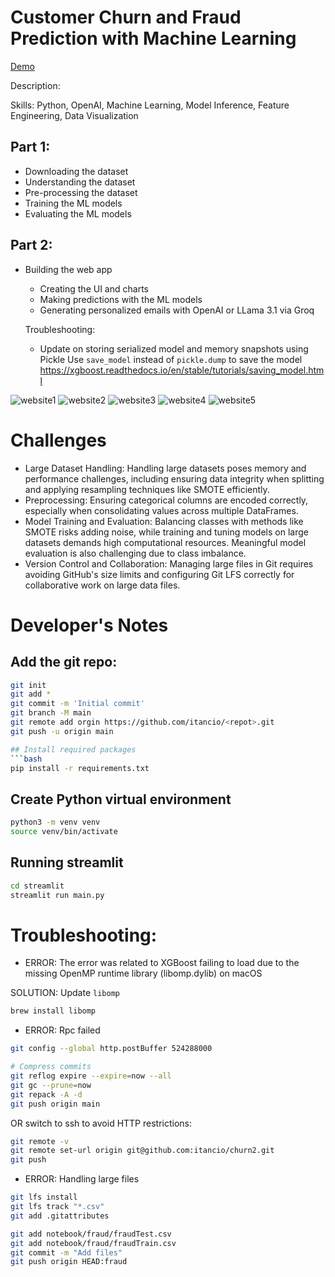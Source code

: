 # Customer Churn and Fraud Prediction with Machine Learning

[Demo](https://youtu.be/Mz1d4B9IB4Y)

Description:


Skills: Python, OpenAI, Machine Learning, Model Inference, Feature Engineering, Data Visualization

## Part 1:
* Downloading the dataset
* Understanding the dataset
* Pre-processing the dataset
* Training the ML models
* Evaluating the ML models


## Part 2:
* Building the web app
    * Creating the UI and charts
    * Making predictions with the ML models
    * Generating personalized emails with OpenAI or LLama 3.1 via Groq


    Troubleshooting:
    * Update on storing serialized model and memory snapshots using Pickle
    Use `save_model` instead of `pickle.dump` to save the model
    https://xgboost.readthedocs.io/en/stable/tutorials/saving_model.html


![website1](public/assets/website1.png)
![website2](public/assets/website2.png)
![website3](public/assets/website3.png)
![website4](public/assets/website4.png)
![website5](public/assets/website5.png)

# Challenges
* Large Dataset Handling: Handling large datasets poses memory and performance challenges, including ensuring data integrity when splitting and applying resampling techniques like SMOTE efficiently.
* Preprocessing: Ensuring categorical columns are encoded correctly, especially when consolidating values across multiple DataFrames.
* Model Training and Evaluation: Balancing classes with methods like SMOTE risks adding noise, while training and tuning models on large datasets demands high computational resources. Meaningful model evaluation is also challenging due to class imbalance.
* Version Control and Collaboration: Managing large files in Git requires avoiding GitHub's size limits and configuring Git LFS correctly for collaborative work on large data files.

# Developer's Notes
## Add the git repo:
```bash
git init
git add *
git commit -m 'Initial commit'
git branch -M main
git remote add orgin https://github.com/itancio/<repot>.git
git push -u origin main

## Install required packages
```bash
pip install -r requirements.txt
```

## Create Python virtual environment
```bash
python3 -m venv venv
source venv/bin/activate
```

## Running streamlit
```bash
cd streamlit
streamlit run main.py
```


# Troubleshooting:
* ERROR: The error was related to XGBoost failing to load due to the missing OpenMP runtime library (libomp.dylib) on macOS

SOLUTION: Update ```libomp```
```bash
brew install libomp
```

* ERROR: Rpc failed
```bash
git config --global http.postBuffer 524288000

# Compress commits
git reflog expire --expire=now --all
git gc --prune=now
git repack -A -d
git push origin main
```

OR switch to ssh to avoid HTTP restrictions:

```bash
git remote -v
git remote set-url origin git@github.com:itancio/churn2.git
git push
```

* ERROR: Handling large files
```bash
git lfs install
git lfs track "*.csv"
git add .gitattributes

git add notebook/fraud/fraudTest.csv
git add notebook/fraud/fraudTrain.csv
git commit -m "Add files"
git push origin HEAD:fraud
```